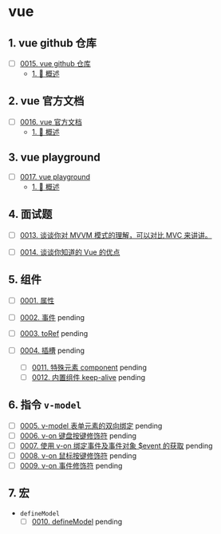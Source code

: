 # vue


## 1. vue github 仓库

- [ ] [0015. vue github 仓库](https://tdahuyou.github.io/TNotes.vue/notes/0015.%20vue%20github%20%E4%BB%93%E5%BA%93/README)
  - [1. 📝 概述](https://tdahuyou.github.io/TNotes.vue/notes/0015.%20vue%20github%20%E4%BB%93%E5%BA%93/README#1--概述)

## 2. vue 官方文档

- [ ] [0016. vue 官方文档](https://tdahuyou.github.io/TNotes.vue/notes/0016.%20vue%20%E5%AE%98%E6%96%B9%E6%96%87%E6%A1%A3/README)
  - [1. 📝 概述](https://tdahuyou.github.io/TNotes.vue/notes/0016.%20vue%20%E5%AE%98%E6%96%B9%E6%96%87%E6%A1%A3/README#1--概述)

## 3. vue playground

- [ ] [0017. vue playground](https://tdahuyou.github.io/TNotes.vue/notes/0017.%20vue%20playground/README)
  - [1. 📝 概述](https://tdahuyou.github.io/TNotes.vue/notes/0017.%20vue%20playground/README#1--概述)

## 4. 面试题

- [ ] [0013. 谈谈你对 MVVM 模式的理解，可以对比 MVC 来讲讲。](https://tdahuyou.github.io/TNotes.vue/notes/0013.%20%E8%B0%88%E8%B0%88%E4%BD%A0%E5%AF%B9%20MVVM%20%E6%A8%A1%E5%BC%8F%E7%9A%84%E7%90%86%E8%A7%A3%EF%BC%8C%E5%8F%AF%E4%BB%A5%E5%AF%B9%E6%AF%94%20MVC%20%E6%9D%A5%E8%AE%B2%E8%AE%B2%E3%80%82/README)

- [ ] [0014. 谈谈你知道的 Vue 的优点](https://tdahuyou.github.io/TNotes.vue/notes/0014.%20%E8%B0%88%E8%B0%88%E4%BD%A0%E7%9F%A5%E9%81%93%E7%9A%84%20Vue%20%E7%9A%84%E4%BC%98%E7%82%B9/README)


## 5. 组件

- [ ] [0001. 属性](https://tdahuyou.github.io/TNotes.vue/notes/0001.%20%E5%B1%9E%E6%80%A7/README)

- [ ] [0002. 事件](https://tdahuyou.github.io/TNotes.vue/notes/0002.%20%E4%BA%8B%E4%BB%B6/README)
  pending
- [ ] [0003. toRef](https://tdahuyou.github.io/TNotes.vue/notes/0003.%20toRef/README)
  pending
- [ ] [0004. 插槽](https://tdahuyou.github.io/TNotes.vue/notes/0004.%20%E6%8F%92%E6%A7%BD/README)
  pending
  - [ ] [0011. 特殊元素 component](https://tdahuyou.github.io/TNotes.vue/notes/0011.%20%E7%89%B9%E6%AE%8A%E5%85%83%E7%B4%A0%20component/README)
  pending
  - [ ] [0012. 内置组件 keep-alive](https://tdahuyou.github.io/TNotes.vue/notes/0012.%20%E5%86%85%E7%BD%AE%E7%BB%84%E4%BB%B6%20keep-alive/README)
  pending

## 6. 指令 `v-model`

- [ ] [0005. v-model 表单元素的双向绑定](https://tdahuyou.github.io/TNotes.vue/notes/0005.%20v-model%20%E8%A1%A8%E5%8D%95%E5%85%83%E7%B4%A0%E7%9A%84%E5%8F%8C%E5%90%91%E7%BB%91%E5%AE%9A/README)
  pending
- [ ] [0006. v-on 键盘按键修饰符](https://tdahuyou.github.io/TNotes.vue/notes/0006.%20v-on%20%E9%94%AE%E7%9B%98%E6%8C%89%E9%94%AE%E4%BF%AE%E9%A5%B0%E7%AC%A6/README)
  pending
- [ ] [0007. 使用 v-on 绑定事件及事件对象 $event 的获取](https://tdahuyou.github.io/TNotes.vue/notes/0007.%20%E4%BD%BF%E7%94%A8%20v-on%20%E7%BB%91%E5%AE%9A%E4%BA%8B%E4%BB%B6%E5%8F%8A%E4%BA%8B%E4%BB%B6%E5%AF%B9%E8%B1%A1%20%24event%20%E7%9A%84%E8%8E%B7%E5%8F%96/README)
  pending
- [ ] [0008. v-on 鼠标按键修饰符](https://tdahuyou.github.io/TNotes.vue/notes/0008.%20v-on%20%E9%BC%A0%E6%A0%87%E6%8C%89%E9%94%AE%E4%BF%AE%E9%A5%B0%E7%AC%A6/README)
  pending
- [ ] [0009. v-on 事件修饰符](https://tdahuyou.github.io/TNotes.vue/notes/0009.%20v-on%20%E4%BA%8B%E4%BB%B6%E4%BF%AE%E9%A5%B0%E7%AC%A6/README)
  pending

## 7. 宏

- `defineModel`
  - [ ] [0010. defineModel](https://tdahuyou.github.io/TNotes.vue/notes/0010.%20defineModel/README)
  pending
